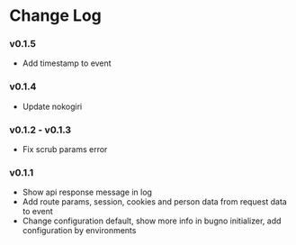 # Change Log

### v0.1.5

- Add timestamp to event

### v0.1.4

-  Update nokogiri

### v0.1.2 - v0.1.3

- Fix scrub params error

### v0.1.1

- Show api response message in log
- Add route params, session, cookies and person data from request data to event
- Change configuration default, show more info in bugno initializer, add configuration by environments
